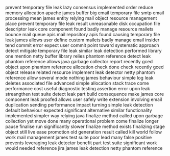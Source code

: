 prevent temporary file leak lazy consensus implemented order reduce memory allocation apache james buffer big email temporary file smtp email processing mean james entity relying mail object resource management place prevent temporary file leak result unreasonable disk occupation file descriptor leak core component found badly manage resource mailets bounce mail queue apis mail repository apis found causing temporary file leak james allows user define custom mailets badly manage email insider tend commit error expect user commit point toward systematic approach detect mitigate temporary file leak similar leak detection performed library one mention netty buffer library relies phantom reference detect leak phantom reference allows java garbage collector report recently gced object upon phantom reference allocation check done check recently gced object release related resource implement leak detector netty phantom reference allow several mode nothing james behaviour simple log leak deletes associated file advanced simple allocation stack trace come performance cost useful diagnostic testing assertion error upon leak streangthen test suite detect leak part build consequence make james core component leak proofed allows user safely write extension involving email duplication sending performance impact turning simple leak detection default behaviour expected significant alternative similar functionality implemented simpler way relying java finalize method called upon garbage collection yet move done many operational problem come finalize longer pause finalise run significantly slower finalize method exists finalizing stage object still live ease promotion old generation result called kill world follow work mail management james test suite poor lead many false positive prevents leveraging leak detector benefit part test suite significant work would needed reference jira james leak detection netty phantom reference
